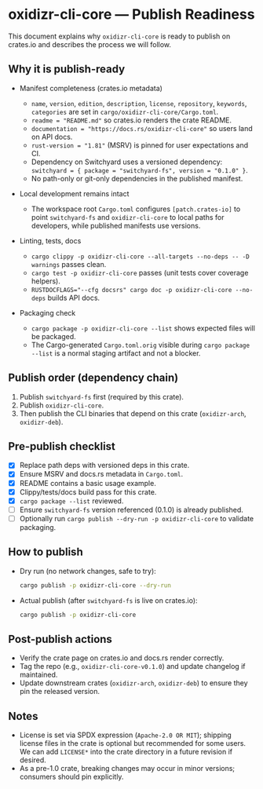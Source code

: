 # oxidizr-cli-core — Publish Readiness

This document explains why `oxidizr-cli-core` is ready to publish on crates.io and describes the process we will follow.

## Why it is publish-ready

- Manifest completeness (crates.io metadata)
  - `name`, `version`, `edition`, `description`, `license`, `repository`, `keywords`, `categories` are set in `cargo/oxidizr-cli-core/Cargo.toml`.
  - `readme = "README.md"` so crates.io renders the crate README.
  - `documentation = "https://docs.rs/oxidizr-cli-core"` so users land on API docs.
  - `rust-version = "1.81"` (MSRV) is pinned for user expectations and CI.
  - Dependency on Switchyard uses a versioned dependency: `switchyard = { package = "switchyard-fs", version = "0.1.0" }`.
  - No path-only or git-only dependencies in the published manifest.

- Local development remains intact
  - The workspace root `Cargo.toml` configures `[patch.crates-io]` to point `switchyard-fs` and `oxidizr-cli-core` to local paths for developers, while published manifests use versions.

- Linting, tests, docs
  - `cargo clippy -p oxidizr-cli-core --all-targets --no-deps -- -D warnings` passes clean.
  - `cargo test -p oxidizr-cli-core` passes (unit tests cover coverage helpers).
  - `RUSTDOCFLAGS="--cfg docsrs" cargo doc -p oxidizr-cli-core --no-deps` builds API docs.

- Packaging check
  - `cargo package -p oxidizr-cli-core --list` shows expected files will be packaged.
  - The Cargo-generated `Cargo.toml.orig` visible during `cargo package --list` is a normal staging artifact and not a blocker.

## Publish order (dependency chain)

1) Publish `switchyard-fs` first (required by this crate).
2) Publish `oxidizr-cli-core`.
3) Then publish the CLI binaries that depend on this crate (`oxidizr-arch`, `oxidizr-deb`).

## Pre-publish checklist

- [x] Replace path deps with versioned deps in this crate.
- [x] Ensure MSRV and docs.rs metadata in `Cargo.toml`.
- [x] README contains a basic usage example.
- [x] Clippy/tests/docs build pass for this crate.
- [x] `cargo package --list` reviewed.
- [ ] Ensure `switchyard-fs` version referenced (0.1.0) is already published.
- [ ] Optionally run `cargo publish --dry-run -p oxidizr-cli-core` to validate packaging.

## How to publish

- Dry run (no network changes, safe to try):
  ```sh
  cargo publish -p oxidizr-cli-core --dry-run
  ```
- Actual publish (after `switchyard-fs` is live on crates.io):
  ```sh
  cargo publish -p oxidizr-cli-core
  ```

## Post-publish actions

- Verify the crate page on crates.io and docs.rs render correctly.
- Tag the repo (e.g., `oxidizr-cli-core-v0.1.0`) and update changelog if maintained.
- Update downstream crates (`oxidizr-arch`, `oxidizr-deb`) to ensure they pin the released version.

## Notes

- License is set via SPDX expression (`Apache-2.0 OR MIT`); shipping license files in the crate is optional but recommended for some users. We can add `LICENSE*` into the crate directory in a future revision if desired.
- As a pre-1.0 crate, breaking changes may occur in minor versions; consumers should pin explicitly.

